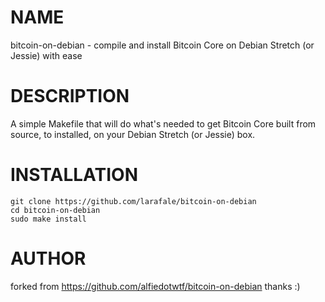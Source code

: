 # NAME

bitcoin-on-debian - compile and install Bitcoin Core on Debian Stretch (or Jessie) with ease

# DESCRIPTION

A simple Makefile that will do what's needed to get Bitcoin Core built from
source, to installed, on your Debian Stretch (or Jessie) box.

# INSTALLATION

    git clone https://github.com/larafale/bitcoin-on-debian
    cd bitcoin-on-debian 
    sudo make install

# AUTHOR

forked from https://github.com/alfiedotwtf/bitcoin-on-debian
thanks :)
